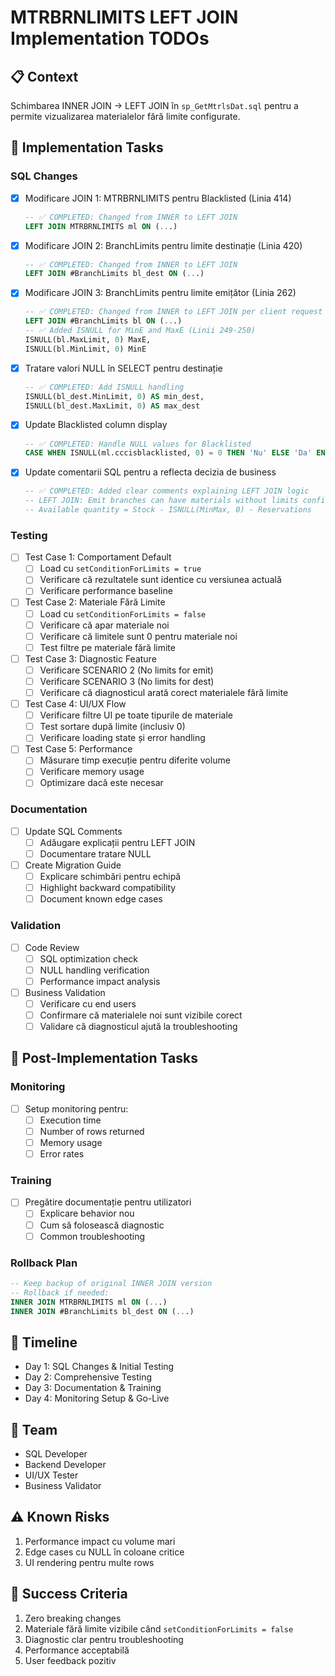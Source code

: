 # MTRBRNLIMITS LEFT JOIN Implementation TODOs

## 📋 Context
Schimbarea INNER JOIN → LEFT JOIN în `sp_GetMtrlsDat.sql` pentru a permite vizualizarea materialelor fără limite configurate.

## 🎯 Implementation Tasks

### SQL Changes
- [x] Modificare JOIN 1: MTRBRNLIMITS pentru Blacklisted (Linia 414)
  ```sql
  -- ✅ COMPLETED: Changed from INNER to LEFT JOIN
  LEFT JOIN MTRBRNLIMITS ml ON (...)
  ```
- [x] Modificare JOIN 2: BranchLimits pentru limite destinație (Linia 420)
  ```sql
  -- ✅ COMPLETED: Changed from INNER to LEFT JOIN
  LEFT JOIN #BranchLimits bl_dest ON (...)
  ```
- [x] Modificare JOIN 3: BranchLimits pentru limite emițător (Linia 262)
  ```sql
  -- ✅ COMPLETED: Changed from INNER to LEFT JOIN per client request
  LEFT JOIN #BranchLimits bl ON (...)
  -- ✅ Added ISNULL for MinE and MaxE (Linii 249-250)
  ISNULL(bl.MaxLimit, 0) MaxE,
  ISNULL(bl.MinLimit, 0) MinE
  ```
- [x] Tratare valori NULL în SELECT pentru destinație
  ```sql
  -- ✅ COMPLETED: Add ISNULL handling
  ISNULL(bl_dest.MinLimit, 0) AS min_dest,
  ISNULL(bl_dest.MaxLimit, 0) AS max_dest
  ```
- [x] Update Blacklisted column display
  ```sql
  -- ✅ COMPLETED: Handle NULL values for Blacklisted
  CASE WHEN ISNULL(ml.cccisblacklisted, 0) = 0 THEN 'Nu' ELSE 'Da' END AS Blacklisted
  ```
- [x] Update comentarii SQL pentru a reflecta decizia de business
  ```sql
  -- ✅ COMPLETED: Added clear comments explaining LEFT JOIN logic
  -- LEFT JOIN: Emit branches can have materials without limits configured
  -- Available quantity = Stock - ISNULL(MinMax, 0) - Reservations
  ```

### Testing
- [ ] Test Case 1: Comportament Default
  - [ ] Load cu `setConditionForLimits = true`
  - [ ] Verificare că rezultatele sunt identice cu versiunea actuală
  - [ ] Verificare performance baseline

- [ ] Test Case 2: Materiale Fără Limite
  - [ ] Load cu `setConditionForLimits = false`
  - [ ] Verificare că apar materiale noi
  - [ ] Verificare că limitele sunt 0 pentru materiale noi
  - [ ] Test filtre pe materiale fără limite

- [ ] Test Case 3: Diagnostic Feature
  - [ ] Verificare SCENARIO 2 (No limits for emit)
  - [ ] Verificare SCENARIO 3 (No limits for dest)
  - [ ] Verificare că diagnosticul arată corect materialele fără limite

- [ ] Test Case 4: UI/UX Flow
  - [ ] Verificare filtre UI pe toate tipurile de materiale
  - [ ] Test sortare după limite (inclusiv 0)
  - [ ] Verificare loading state și error handling

- [ ] Test Case 5: Performance
  - [ ] Măsurare timp execuție pentru diferite volume
  - [ ] Verificare memory usage
  - [ ] Optimizare dacă este necesar

### Documentation
- [ ] Update SQL Comments
  - [ ] Adăugare explicații pentru LEFT JOIN
  - [ ] Documentare tratare NULL

- [ ] Create Migration Guide
  - [ ] Explicare schimbări pentru echipă
  - [ ] Highlight backward compatibility
  - [ ] Document known edge cases

### Validation
- [ ] Code Review
  - [ ] SQL optimization check
  - [ ] NULL handling verification
  - [ ] Performance impact analysis

- [ ] Business Validation
  - [ ] Verificare cu end users
  - [ ] Confirmare că materialele noi sunt vizibile corect
  - [ ] Validare că diagnosticul ajută la troubleshooting

## 🎯 Post-Implementation Tasks

### Monitoring
- [ ] Setup monitoring pentru:
  - [ ] Execution time
  - [ ] Number of rows returned
  - [ ] Memory usage
  - [ ] Error rates

### Training
- [ ] Pregătire documentație pentru utilizatori
  - [ ] Explicare behavior nou
  - [ ] Cum să folosească diagnostic
  - [ ] Common troubleshooting

### Rollback Plan
```sql
-- Keep backup of original INNER JOIN version
-- Rollback if needed:
INNER JOIN MTRBRNLIMITS ml ON (...)
INNER JOIN #BranchLimits bl_dest ON (...)
```

## 📅 Timeline
- Day 1: SQL Changes & Initial Testing
- Day 2: Comprehensive Testing
- Day 3: Documentation & Training
- Day 4: Monitoring Setup & Go-Live

## 👥 Team
- SQL Developer
- Backend Developer
- UI/UX Tester
- Business Validator

## ⚠️ Known Risks
1. Performance impact cu volume mari
2. Edge cases cu NULL în coloane critice
3. UI rendering pentru multe rows

## 🎯 Success Criteria
1. Zero breaking changes
2. Materiale fără limite vizibile când `setConditionForLimits = false`
3. Diagnostic clar pentru troubleshooting
4. Performance acceptabilă
5. User feedback pozitiv